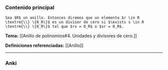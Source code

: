 ### Contenido principal

```ad-Formal
Sea $R$ un anillo. Entonces diremos que un elemento $r \in R \textrm{\\} \{0_R\}$ es un divisor de cero si $\exists s \in R \textrm{\\} \{0_R\}$ tal que $rs = 0_R$ o $sr = 0_R$.
```

**Tema:** [[Anillo de polinomios#4. Unidades y divisores de cero.]]

**Definiciones referenciadas:** [[Anillo]]

---
### Anki
